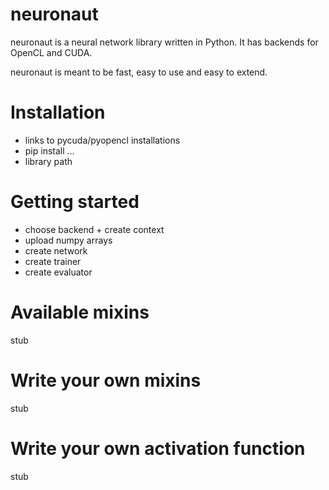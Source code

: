 neuronaut
=========

neuronaut is a neural network library written in Python. It has backends for OpenCL and CUDA.

neuronaut is meant to be fast, easy to use and easy to extend.

Installation
============
- links to pycuda/pyopencl installations
- pip install ...
- library path

Getting started
===============
- choose backend + create context
- upload numpy arrays
- create network
- create trainer
- create evaluator

Available mixins
=====================
stub

Write your own mixins
=====================
stub

Write your own activation function
==================================
stub
